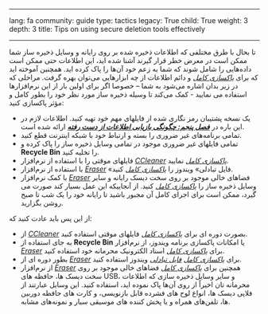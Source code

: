 

---

lang: fa
community: guide
type: tactics
legacy: True
child: True
weight: 3
depth: 3
title: Tips on using secure deletion tools effectively

---

تا بحال با طرق مختلفی که اطلاعات ذخیره شده بر روی رایانه و وسایل ذخیره ساز شما ممکن است در معرض خطر قرار گیرند آشنا شده اید، این اطلاعات حتی ممکن است داده‌هایی را شامل شوند که شما به زعم خود آن‌ها را پاک کرده اید. همچنین آموخته اید که برای [*پاکسازی کامل*](glossary#Wiping) و دائم اطلاعات از چه ابزارهایی می‌توان بهره گرفت. مراحلی که در زیر بدان اشاره می‌شود به شما – خصوصا اگر برای اولین بار از این نرم‌افزارها استفاده می نمایید - کمک می‌کند تا وسیله ذخیره ساز مورد نظر خود را بطور کامل و مؤثر پاکسازی کنید:

- یک نسخه پشتیبان رمز نگاری شده از فایلهای مهم خود تهیه کنید. اطلاعات لازم در این باره در [***فصل پنجم: چگونگی بازیابی اطلاعات از دست رفته***](chapter-5) ارائه شده است. 
- تمامی برنامه‌های غیر ضروری را بسته و ارتباط خود با شبکه اینترنت قطع کنید.
- تمامی فایلهای غیر ضروری موجود در تمامی وسایل ذخیره ساز را پاک کرده و **Recycle Bin** را تخلیه کنید.
- فایلهای موقتی را با استفاده از نرم‌افزار [*CCleaner*](glossary#CCleaner) [*پاکسازی کامل*](/glossary#Wiping) نمایید.
- با استفاده از نرم‌افزار [*Eraser*](glossary#Eraser) «فایل تبادلی» ویندوز را [*پاکسازی کامل*](/glossary#Wiping) کنید.
- با کمک نرم‌افزار [*Eraser*](glossary#Eraser) فضاهای خالی موجود بر روی سخت دیسک رایانه و سایر وسایل ذخیره ساز را [*پاکسازی کامل*](/glossary#Wiping) کنید. از آنجاییکه این عمل بسیار کند صورت می گیرد، ممکن است برای اجرای کامل آن مجبور باشید تا رایانه خود را یک شب تا صبح روشن بگزارید.

از این پس باید عادت کنید که:

- از [*CCleaner*](glossary#CCleaner) بصورت دوره ای برای [*پاکسازی کامل*](glossary#Wiping) فایلهای موقتی استفاده کنید.
- به جای استفاده از **Recycle Bin** یا امکانات پاکسازی برنامه ویندوز، از نرم‌افزار [*Eraser*](/glossary#Eraser) برای [*پاکسازی کامل*](glossary#Wiping) اسناد الکترونیک محرمانه خود استفاده کنید.
- بطور دوره ای از [*Eraser*](glossary#Eraser) برای [*پاکسازی کامل*](glossary#Wiping) [*فایل تبادلی*](/glossary#Swap_file) ویندوز استفاده کنید.
- از نرم‌افزار [*Eraser*](glossary#Eraser) همچنین برای [*پاکسازی کامل*](glossary#Wiping) فضاهای خالی موجود بر روی سخت دیسک ها، حافظه های USB، و سایر وسایل ذخیره سازی که اطلاعات محرمانه تان اخیراً از روی آن‌ها پاک نموده اید، استفاده کنید. این وسایل عبارتند از فلاپی دیسک ها، انواع لوح های فشرده قابل بازنویسی، و کارت های حافظه دوربین ها، تلفن‌های همراه و یا پخش کننده های موسیقی سیار و نمونه‌های مشابه.

